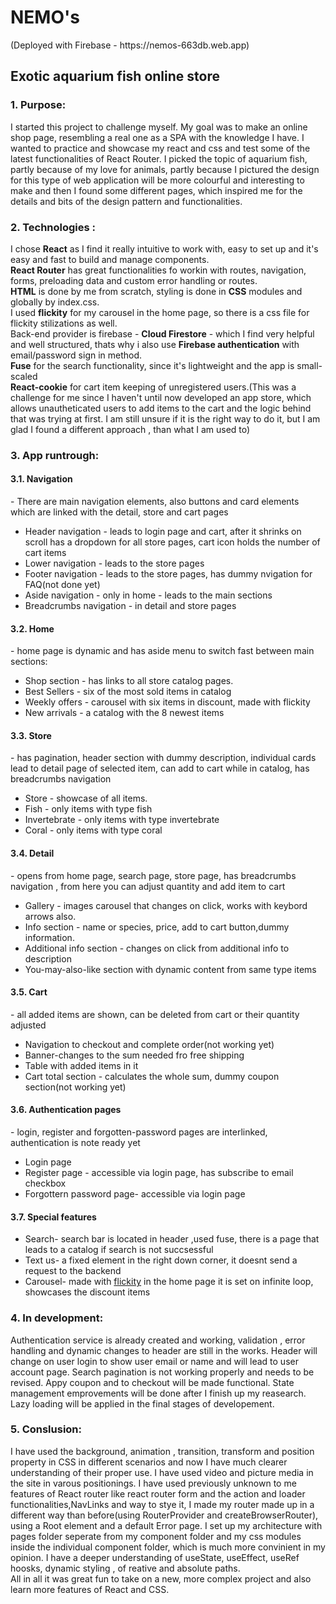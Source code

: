 <h1>NEMO's </h1>
(Deployed with Firebase -  https://nemos-663db.web.app)
<h2>Exotic aquarium fish online store </h2>
<h3>1. Purpose:</h3> I started this project to challenge myself. My goal was to make an online shop page, resembling a real one as a SPA with the knowledge I have. I wanted to practice and showcase my react and css and test some of the latest functionalities of React Router. I picked the topic of aquarium fish, partly because of my love for animals, partly because I pictured the design for this type of web application will be more colourful and interesting to make and then I found some different pages, which inspired me for the details and bits of the design pattern and functionalities.
<h3>2. Technologies :</h3>
I chose <strong>React</strong> as I find it really intuitive to work with, easy to set up and it's easy and fast to build and manage components. <br>
<strong>React Router</strong> has great functionalities fo workin with routes, navigation, forms, preloading data and custom error handling or routes. <br>
<strong>HTML</strong> is done by me from scratch, styling is done in <strong>CSS</strong> modules and globally by index.css. <br>
I used <strong>flickity</strong> for my carousel in the home page, so there is a css file for flickity stilizations as well. <br>
Back-end provider is firebase - <strong>Cloud Firestore</strong> - which I find very helpful and well structured, thats why i also use <strong>Firebase authentication</strong> with email/password sign in method. <br>
<strong>Fuse</strong> for the search functionality, since it's lightweight and the app is small-scaled <br>
<strong>React-cookie</strong> for cart item keeping of unregistered users.(This was a challenge for me since I haven't until now developed an app store, which allows unautheticated users to add items to the cart and the logic behind that was trying at first. I am still unsure if it is the right way to do it, but I am glad I found a different approach , than what I am used to)
<h3>3. App runtrough:</h3>
<h4>3.1. Navigation</h4> - There are main navigation elements, also buttons and card elements which are linked with the detail, store and cart pages
    <ul>
      <li>Header navigation - leads to login page and cart, after it shrinks on scroll has a dropdown for all store pages, cart icon holds the number of cart items</li>
      <li>Lower navigation - leads to the store pages</li>
      <li>Footer navigation - leads to the store pages, has dummy nvigation for FAQ(not done yet)</li>
      <li>Aside navigation - only in home - leads to the main sections</li> 
      <li>Breadcrumbs navigation - in detail and store pages</li>       
    </ul>
<h4>3.2. Home</h4> - home page is dynamic and has aside menu to switch fast between main sections:
    <ul>
      <li>Shop section - has links to all store catalog pages.</li>
      <li>Best Sellers - six of the most sold items in catalog</li>
      <li>Weekly offers - carousel with six items in discount, made with flickity</li>
      <li>New arrivals - a catalog with the 8 newest items</li>      
    </ul> 
<h4>3.3. Store</h4> - has pagination, header section with dummy description, individual cards lead to detail page of selected item, can add to cart while in catalog, has breadcrumbs navigation
    <ul>
      <li>Store - showcase of all items.</li>
      <li>Fish - only items with type fish</li>
      <li>Invertebrate - only items with type invertebrate</li>
      <li>Coral - only items with type coral</li>      
    </ul>
 <h4>3.4. Detail</h4> - opens from home page, search page, store page, has breadcrumbs navigation , from here you can adjust quantity and add item to cart
    <ul>
      <li>Gallery - images carousel that changes on click, works with keybord arrows also.</li>
      <li>Info section - name or species, price, add to cart button,dummy information.</li>
      <li>Additional info section - changes on click from additional info to description</li>
      <li>You-may-also-like section with dynamic content from same type items</li>      
    </ul>
<h4>3.5. Cart</h4> - all added items are shown, can be deleted from cart or their quantity adjusted
    <ul>
      <li>Navigation to checkout and complete order(not working yet)</li>
      <li>Banner-changes to the sum needed fro free shipping </li>
      <li>Table with added items in it</li>
      <li>Cart total section - calculates the whole sum, dummy coupon section(not working yet)</li>   
    </ul>
<h4>3.6. Authentication pages</h4> - login, register and forgotten-password pages are interlinked, authentication is note ready yet 
    <ul>
      <li>Login page</li>
      <li>Register page - accessible via login page, has subscribe to email checkbox</li>
      <li>Forgottern password page- accessible via login page</li>
    </ul>
<h4>3.7. Special features</h4>
    <ul>
      <li>Search- search bar is located in header ,used fuse, there is a page that leads to a catalog if search is not succsessful</li>
      <li>Text us- a fixed element in the right down corner, it doesnt send a request to the backend</li>
      <li>Carousel- made with <a href="https://flickity.metafizzy.co/">flickity</a> in the home page it is set on infinite loop, showcases the discount items</li>       
    </ul>

<h3>4. In development:</h3>
Authentication service is already created and working, validation , error handling and dynamic changes to header are still in the works. Header will change on user login to show user email or name and will lead to user account page. Search pagination is not working properly and needs to be revised. Appy coupon and to checkout will be made functional. State management emprovements will be done after I finish up my reasearch. Lazy loading will be applied in the final stages of developement.
<h3>5. Conslusion:</h3>   
I have used the background, animation , transition, transform and position property in CSS in different scenarios and now I have much clearer understanding of their proper use. I have used video and picture media in the site in varous positionings. I have used previously unknown to me features of React router like react router form and the action and loader functionalities,NavLinks and way to stye it, I made my router made up in a different way than before(using RouterProvider and createBrowserRouter), using  a Root element and a default Error page. I set up my architecture with pages folder seperate from my component folder and my css modules inside the individual component folder, which is much more convinient in my opinion. I have a deeper understanding of useState, useEffect, useRef hoosks, dynamic styling , of reative and absolute paths.<br/>
All in all it was great fun to take on a new, more complex project and also learn more features of React and CSS.
